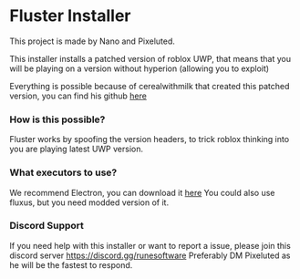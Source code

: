 # Fluster Installer
This project is made by Nano and Pixeluted.

This installer installs a patched version of roblox UWP, that means that you will be playing on a version without hyperion (allowing you to exploit) 

Everything is possible because of cerealwithmilk that created this patched version, you can find his github [here](https://github.com/cerealwithmilk/uwp)

### How is this possible?
Fluster works by spoofing the version headers, to trick roblox thinking into you are playing latest UWP version.

### What executors to use?
We recommend Electron, you can download it [here](https://ryos.lol)
You could also use fluxus, but you need modded version of it.

### Discord Support
If you need help with this installer or want to report a issue, please join this discord server https://discord.gg/runesoftware
Preferably DM Pixeluted as he will be the fastest to respond.

